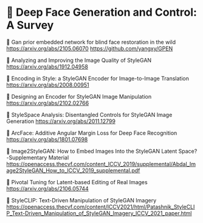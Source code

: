 # 📖 Deep Face Generation and Control: A Survey

📄 Gan prior embedded network for blind face restoration in the wild
https://arxiv.org/abs/2105.06070
https://github.com/yangxy/GPEN

📄 Analyzing and Improving the Image Quality of StyleGAN
https://arxiv.org/abs/1912.04958

📄 Encoding in Style: a StyleGAN Encoder for Image-to-Image Translation
https://arxiv.org/abs/2008.00951

📄 Designing an Encoder for StyleGAN Image Manipulation
https://arxiv.org/abs/2102.02766

📄 StyleSpace Analysis: Disentangled Controls for StyleGAN Image Generation
https://arxiv.org/abs/2011.12799

📄 ArcFace: Additive Angular Margin Loss for Deep Face Recognition
https://arxiv.org/abs/1801.07698

📄 Image2StyleGAN: How to Embed Images Into the StyleGAN Latent Space?-Supplementary Material
https://openaccess.thecvf.com/content_ICCV_2019/supplemental/Abdal_Image2StyleGAN_How_to_ICCV_2019_supplemental.pdf

📄 Pivotal Tuning for Latent-based Editing of Real Images
https://arxiv.org/abs/2106.05744

📄 StyleCLIP: Text-Driven Manipulation of StyleGAN Imagery
https://openaccess.thecvf.com/content/ICCV2021/html/Patashnik_StyleCLIP_Text-Driven_Manipulation_of_StyleGAN_Imagery_ICCV_2021_paper.html
